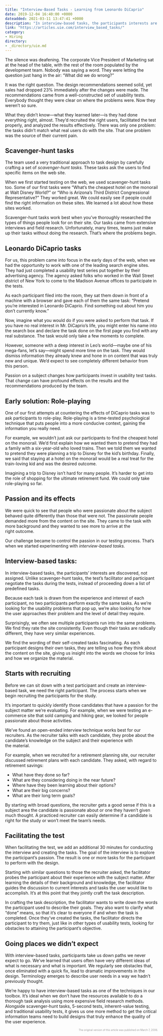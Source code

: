 ```yaml
---
title: "Interview-Based Tasks - Learning from Leonardo DiCaprio"
date: 2019-12-04 16:40:00 +0000
dateadded: 2021-03-11 13:47:41 +0000
description: "In interview-based tasks, the participants interests are discovered, not assigned. Because each task is drawn from the experience and interest of each participant, no two participants perform exactly the same tasks."
link: "https://articles.uie.com/interview_based_tasks/"
category:
- Hiring
directory:
- _directory/uie.md
---
```

<p>The silence was deafening. The corporate Vice President of Marketing sat at the head of the table, with the rest of the room populated by the development team. Nobody was saying a word. They were letting the question just hang in the air: “What did we do&nbsp;wrong?”</p>
<p>It was the right question. The design recommendations seemed solid, yet sales had dropped 23% immediately after the changes were made. The recommendations came from a well-constructed set of usability tests. Everybody thought they were clear on where the problems were. Now they weren&#8217;t so&nbsp;sure.</p>
<p>What they didn&#8217;t know—what they learned later—is they had done everything right, almost. They&#8217;d recruited the right users, facilitated the test properly, and analyzed the results effectively. There was only one problem: the tasks didn&#8217;t match what real users do with the site. That one problem was the source of their current&nbsp;pain.</p>
<h2>Scavenger-hunt tasks</h2>
<p>The team used a very traditional approach to task design by carefully crafting a set of <em>scavenger-hunt tasks. </em>These tasks ask the users to find specific items on the web&nbsp;site.</p>
<p>When we first started testing on the web, we used scavenger-hunt tasks too. Some of our first tasks were “What&#8217;s the cheapest hotel on the monorail at Walt Disney World?” or “Who is Arizona&#8217;s Third District Congressional Representative?” They worked great. We could easily see if people could find the right information on these sites. We learned a lot about how these sites&nbsp;worked.</p>
<p>Scavenger-hunt tasks work best when you&#8217;ve thoroughly researched the types of things people look for on their site. Our tasks came from extensive interviews and field research. Unfortunately, many times, teams just make up their tasks without doing the research. That&#8217;s where the problems&nbsp;begin.</p>
<h2>Leonardo DiCaprio&nbsp;tasks</h2>
<p>For us, this problem came into focus in the early days of the web, when we had the opportunity to work with one of the leading search engine sites. They had just completed a usability test series put together by their advertising agency. The agency asked folks who worked in the Wall Street district of New York to come to the Madison Avenue offices to participate in the&nbsp;tests.</p>
<p>As each participant filed into the room, they sat them down in front of a machine with a browser and gave each of them the same task: “Pretend you&#8217;re interested in Leonardo DiCaprio. Find something out about him you don&#8217;t currently&nbsp;know.”</p>
<p>Now, imagine what you would do if you were asked to perform that task. If you have no real interest in Mr. DiCaprio&#8217;s life, you might enter his name into the search box and declare the task done on the first page you find with any real substance. The task would only take a few moments to&nbsp;complete.</p>
<p>However, someone with a deep interest in Leo&#8217;s world—maybe one of his mega-fans, let&#8217;s say—might spend more time on the task. They would dismiss information they already knew and hone in on content that was truly new and unique. We&#8217;d expect to see completely different behavior from this&nbsp;person.</p>
<p>Passion on a subject changes how participants invest in usability test tasks. That change can have profound effects on the results and the recommendations produced by the&nbsp;team.</p>
<h2>Early solution: Role-playing</h2>
<p>One of our first attempts at countering the effects of DiCaprio tasks was to ask participants to role-play. Role-playing is a time-tested psychological technique that puts people into a more conducive context, gaining the information you really&nbsp;need.</p>
<p>For example, we wouldn&#8217;t just ask our participants to find the cheapest hotel on the monorail. We&#8217;d first explain how we wanted them to pretend they had a family with a six-year-old who loved trains. Then we told them we wanted to pretend they were planning a trip to Disney for the kid&#8217;s birthday. Finally, we said that staying at a hotel on the monorail would be a real treat for the train-loving kid and was the desired&nbsp;outcome.</p>
<p>Imagining a trip to Disney isn&#8217;t hard for many people. It&#8217;s harder to get into the role of shopping for the ultimate retirement fund. We could only take role-playing so&nbsp;far.</p>
<h2>Passion and its&nbsp;effects</h2>
<p>We were quick to see that people who were passionate about the subject behaved quite differently than those that were not. The passionate people demanded more from the content on the site. They came to the task with more background and they wanted to see more to arrive at the right&nbsp;outcome.</p>
<p>Our challenge became to control the passion in our testing process. That&#8217;s when we started experimenting with <em>interview-based tasks.</em></p>
<h2>Interview-based tasks:</h2>
<p>In interview-based tasks, the participants&#8217; interests are discovered, not assigned. Unlike scavenger-hunt tasks, the test&#8217;s facilitator and participant negotiate the tasks during the tests, instead of proceeding down a list of predefined tasks.</p>
<p>Because each task is drawn from the experience and interest of each participant, no two participants perform exactly the same tasks. As we&#8217;re looking for the usability problems that pop up, we&#8217;re also looking for how the user approaches their problem and the level of detail they&nbsp;require.</p>
<p>Surprisingly, we often see multiple participants run into the same problems. We find they rate the site consistently. Even though their tasks are radically different, they have very similar experiences.</p>
<p>We find the wording of their self-created tasks fascinating. As each participant designs their own tasks, they are telling us how they think about the content on the site, giving us insight into the words we choose for links and how we organize the&nbsp;material.</p>
<h2>Starts with recruiting</h2>
<p>Before we can sit down with a test participant and create an interview-based task, we need the right participant. The process starts when we begin recruiting the participants for the&nbsp;study.</p>
<p>It&#8217;s important to quickly identify those candidates that have a passion for the subject matter we&#8217;re evaluating. For example, when we were testing an e-commerce site that sold camping and hiking gear, we looked for people passionate about those activities.</p>
<p>We&#8217;ve found an open-ended interview technique works best for our recruiters. As the recruiter talks with each candidate, they probe about the candidate&#8217;s knowledge on the subject and their experience with the&nbsp;material.</p>
<p>For example, when we recruited for a retirement planning site, our recruiter discussed retirement plans with each candidate. They asked, with regard to retirement savings:</p>
<ul>
<li>What have they done so&nbsp;far?</li>
<li>What are they considering doing in the near&nbsp;future?</li>
<li>Where have they been learning about their&nbsp;options?</li>
<li>What are their big&nbsp;concerns?</li>
<li>What are their long term&nbsp;goals?</li>
</ul>
<p>By starting with broad questions, the recruiter gets a good sense if this is a subject area the candidate is passionate about or one they haven&#8217;t given much thought. A practiced recruiter can easily determine if a candidate is right for the study or won&#8217;t meet the team&#8217;s needs.</p>
<h2>Facilitating the&nbsp;test</h2>
<p>When facilitating the test, we add an additional 30 minutes for conducting the interview and creating the tasks. The goal of the interview is to explore the participant&#8217;s passion. The result is one or more tasks for the participant to perform with the&nbsp;design.</p>
<p>Starting with similar questions to those the recruiter asked, the facilitator probes the participant about their experience with the subject matter. After learning the details of their background and knowledge, the facilitator guides the discussion to current interests and tasks the user would like to accomplish. It&#8217;s at this point that they jointly craft the task description.</p>
<p>In crafting the task description, the facilitator wants to write down the words the participant used to describe their goals. They also want to clarify what “done” means, so that it&#8217;s clear to everyone if and when the task is completed. Once they&#8217;ve created the tasks, the facilitator directs the participant to try them, just like in other types of usability tests, looking for obstacles to attaining the participant&#8217;s objective.</p>
<h2>Going places we didn&#8217;t expect</h2>
<p>With interview-based tasks, participants take us down paths we never expect to go. We&#8217;ve learned that users often have very different ideas of what is necessary and what is important. We regularly see obstacles that, once eliminated with a quick fix, lead to dramatic improvements in the design. Terminology emerges to describe user needs in a way we hadn&#8217;t previously thought.</p>
<p>We&#8217;re happy to have interview-based tasks as one of the techniques in our toolbox. It&#8217;s ideal when we don&#8217;t have the resources available to do a thorough task analysis using more expensive field research methods. Alongside scavenger-hunt tasks, 5-second tests, inherent-value testing, and traditional usability tests, it gives us one more method to get the critical information teams need to build designs that truly enhance the quality of the user experience.</p>
<p style="text-align: right; color: #999; font-size: 0.71em; margin-bottom: .25rem;"><small>The original version of this article was published on March 7, 2006.</small></p>
